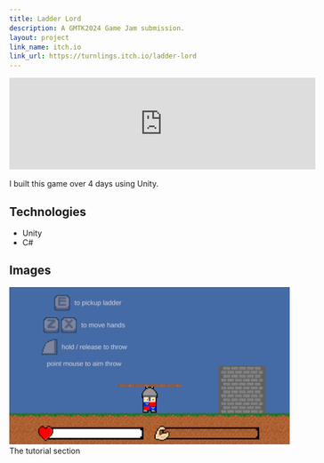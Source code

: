 ```yaml
---
title: Ladder Lord
description: A GMTK2024 Game Jam submission.
layout: project
link_name: itch.io
link_url: https://turnlings.itch.io/ladder-lord
---
```

<iframe frameborder="0" src="https://itch.io/embed/2909666?border_width=0&amp;link_color=0484d1" width="550" height="165">
  <a href="https://turnlings.itch.io/ladder-lord">Ladder Lord by Turnlings</a>
</iframe>

I built this game over 4 days using Unity. 

## Technologies
- Unity
- C#

## Images
![image tooltip here](/assets/images/ladder_lord/tutorial.png)
The tutorial section